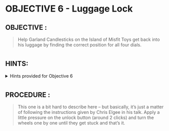 # OBJECTIVE 6 - Luggage Lock #

## OBJECTIVE : ##
>Help Garland Candlesticks on the Island of Misfit Toys get back into his luggage by finding the correct position for all four dials.
#  

## HINTS: ##
<details>
  <summary>Hints provided for Objective 6</summary>
  
>-  Check out Chris Elgee's [talk](https://www.youtube.com/watch?v=ycM1hBSEyog) regarding his and his wife's luggage. Sounds weird but interesting!
</details>

#  

## PROCEDURE : ##

>This one is a bit hard to describe here – but basically, it’s just a matter of following the instructions given by Chris Elgee in his talk.
Apply a little pressure on the unlock button (around 2 clicks) and turn the wheels one by one until they get stuck and that’s it.

